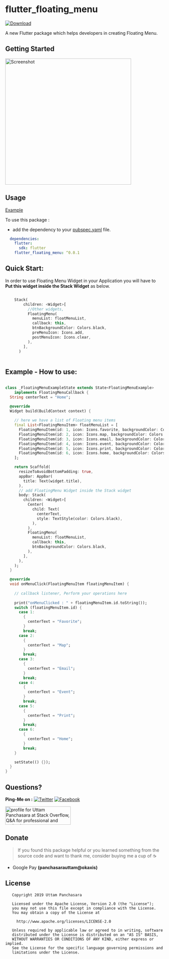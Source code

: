# flutter_floating_menu
[![Download](https://img.shields.io/badge/flutter_floating_menu-0.0.1-blue.svg)](https://pub.dartlang.org/packages/flutter_floating_menu)

A new Flutter package which helps developers in creating Floating Menu.

## Getting Started

<img src="https://github.com/UttamPanchasara/Flutter-Floating-Menu/blob/master/gif/floating_menu.gif" height="400" alt="Screenshot"/> 

## Usage

[Example](https://github.com/UttamPanchasara/FloatingMenu)

To use this package :

* add the dependency to your [pubspec.yaml](https://github.com/iampawan/Flutter-Walkthrough/blob/master/pubspec.yaml) file.

```yaml
  dependencies:
    flutter:
      sdk: flutter
    flutter_floating_menu: ^0.0.1
```

## Quick Start:
In order to use Floating Menu Widget in your Application you will have to **Put this widget inside the Stack Widget** as below.

```dart

    Stack(
        children: <Widget>[
          //Other widgets,
          FloatingMenu(
            menuList: floatMenuList,
            callback: this,
            btnBackgroundColor: Colors.black,
            preMenuIcon: Icons.add,
            postMenuIcon: Icons.clear,
          ),
        ],
      )
      
```

## Example - How to use:

```dart

class _FloatingMenuExampleState extends State<FloatingMenuExample>
    implements FloatingMenuCallback {
  String centerText = "Home";

  @override
  Widget build(BuildContext context) {
  
    // here we have a list of Floating menu items
    final List<FloatingMenuItem> floatMenuList = [
      FloatingMenuItem(id: 1, icon: Icons.favorite, backgroundColor: Colors.deepOrangeAccent),
      FloatingMenuItem(id: 2, icon: Icons.map, backgroundColor: Colors.brown),
      FloatingMenuItem(id: 3, icon: Icons.email, backgroundColor: Colors.indigo),
      FloatingMenuItem(id: 4, icon: Icons.event, backgroundColor: Colors.pink),
      FloatingMenuItem(id: 5, icon: Icons.print, backgroundColor: Colors.green),
      FloatingMenuItem(id: 6, icon: Icons.home, backgroundColor: Colors.deepPurple),
    ];

    return Scaffold(
      resizeToAvoidBottomPadding: true,
      appBar: AppBar(
        title: Text(widget.title),
      ),
      // add FloatingMenu Widget inside the Stack widget
      body: Stack(
        children: <Widget>[
          Center(
            child: Text(
              centerText,
              style: TextStyle(color: Colors.black),
            ),
          ),
          FloatingMenu(
            menuList: floatMenuList,
            callback: this,
            btnBackgroundColor: Colors.black,
          ),
        ],
      ),
    );
  }

  @override
  void onMenuClick(FloatingMenuItem floatingMenuItem) {
    
    // callback listener, Perform your operations here
    
    print("onMenuClicked : " + floatingMenuItem.id.toString());
    switch (floatingMenuItem.id) {
      case 1:
        {
          centerText = "Favorite";
        }
        break;
      case 2:
        {
          centerText = "Map";
        }
        break;
      case 3:
        {
          centerText = "Email";
        }
        break;
      case 4:
        {
          centerText = "Event";
        }
        break;
      case 5:
        {
          centerText = "Print";
        }
        break;
      case 6:
        {
          centerText = "Home";
        }
        break;
    }

    setState(() {});
  }
}

```

## Questions?
 
 **Ping-Me on :**  [![Twitter](https://img.shields.io/badge/Twitter-%40UTM__Panchasara-blue.svg)](https://twitter.com/UTM_Panchasara)
[![Facebook](https://img.shields.io/badge/Facebook-Uttam%20Panchasara-blue.svg)](https://www.facebook.com/UttamPanchasara94)

 
 <a href="https://stackoverflow.com/users/5719935/uttam-panchasara">
<img src="https://stackoverflow.com/users/flair/5719935.png" width="208" height="58" alt="profile for Uttam Panchasara at Stack Overflow, Q&amp;A for professional and enthusiast programmers" title="profile for Uttam Panchasara at Stack Overflow, Q&amp;A for professional and enthusiast programmers">
</a>


## Donate
> If you found this package helpful or you learned something from the source code and want to thank me, consider buying me a cup of :coffee:
- Google Pay **(panchasarauttam@okaxis)**


## License

```
   Copyright 2019 Uttam Panchasara

   Licensed under the Apache License, Version 2.0 (the "License");
   you may not use this file except in compliance with the License.
   You may obtain a copy of the License at

     http://www.apache.org/licenses/LICENSE-2.0

   Unless required by applicable law or agreed to in writing, software
   distributed under the License is distributed on an "AS IS" BASIS,
   WITHOUT WARRANTIES OR CONDITIONS OF ANY KIND, either express or implied.
   See the License for the specific language governing permissions and
   limitations under the License.
```
